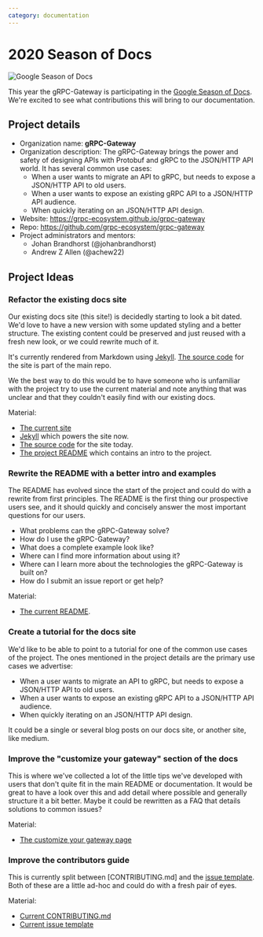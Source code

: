 ```yaml
---
category: documentation
---
```


# 2020 Season of Docs

![Google Season of Docs](https://developers.google.com/season-of-docs/images/logo/SeasonofDocs_Logo_SecondaryGrey_300ppi.png "Season of Docs")

This year the gRPC-Gateway is participating in the [Google Season of Docs](https://g.co/seasonofdocs).
We're excited to see what contributions this will bring to our documentation.

## Project details

  - Organization name: **gRPC-Gateway**
  - Organization description: The gRPC-Gateway brings the power and safety
    of designing APIs with Protobuf and gRPC to the JSON/HTTP API world. It has several
    common use cases:
    - When a user wants to migrate an API to gRPC, but needs to expose a JSON/HTTP API
      to old users.
    - When a user wants to expose an existing gRPC API to a JSON/HTTP API audience.
    - When quickly iterating on an JSON/HTTP API design.
  - Website: https://grpc-ecosystem.github.io/grpc-gateway
  - Repo: https://github.com/grpc-ecosystem/grpc-gateway
  - Project administrators and mentors:
    - Johan Brandhorst (@johanbrandhorst)
    - Andrew Z Allen (@achew22)

## Project Ideas

### Refactor the existing docs site

Our existing docs site (this site!) is decidedly starting to look a bit dated. We'd love to
have a new version with some updated styling and a better structure. The existing content
could be preserved and just reused with a fresh new look, or we could rewrite much of it.

It's currently rendered from Markdown using [Jekyll](https://jekyllrb.com/).
[The source code](https://github.com/grpc-ecosystem/grpc-gateway/tree/master/docs)
for the site is part of the main repo.

We the best way to do this would be to have someone who is unfamiliar with the project
try to use the current material and note anything that was unclear and that they couldn't
easily find with our existing docs.

Material:
  - [The current site](https://grpc-ecosystem.github.io/grpc-gateway/)
  - [Jekyll](https://jekyllrb.com/) which powers the site now.
  - [The source code](https://github.com/grpc-ecosystem/grpc-gateway/tree/master/docs) for the site today.
  - [The project README](https://github.com/grpc-ecosystem/grpc-gateway/blob/master/README.md) which
    contains an intro to the project.

### Rewrite the README with a better intro and examples

The README has evolved since the start of the project and could do with a rewrite from
first principles. The README is the first thing our prospective users see, and it should
quickly and concisely answer the most important questions for our users.

  - What problems can the gRPC-Gateway solve?
  - How do I use the gRPC-Gateway?
  - What does a complete example look like?
  - Where can I find more information about using it?
  - Where can I learn more about the technologies the gRPC-Gateway is built on?
  - How do I submit an issue report or get help?

Material:
  - [The current README](https://github.com/grpc-ecosystem/grpc-gateway/blob/master/README.md).

### Create a tutorial for the docs site

We'd like to be able to point to a tutorial for one of the common use cases of the project.
The ones mentioned in the project details are the primary use cases we advertise:

  - When a user wants to migrate an API to gRPC, but needs to expose a JSON/HTTP API
    to old users.
  - When a user wants to expose an existing gRPC API to a JSON/HTTP API audience.
  - When quickly iterating on an JSON/HTTP API design.

It could be a single or several blog posts on our docs site, or another site, like medium.

### Improve the "customize your gateway" section of the docs

This is where we've collected a lot of the little tips we've developed with
users that don't quite fit in the main README or documentation. It would be great
to have a look over this and add detail where possible and generally structure it
a bit better. Maybe it could be rewritten as a FAQ that details solutions to common issues?

Material:
  - [The customize your gateway page](https://grpc-ecosystem.github.io/grpc-gateway/docs/customizingyourgateway.html)

### Improve the contributors guide

This is currently split between
[CONTRIBUTING.md]
and the [issue template](https://github.com/grpc-ecosystem/grpc-gateway/blob/master/ISSUE_TEMPLATE.md).
Both of these are a little ad-hoc and could do with a fresh pair of eyes.

Material:
  - [Current CONTRIBUTING.md](https://github.com/grpc-ecosystem/grpc-gateway/blob/master/CHANGELOG.md)
  - [Current issue template](https://github.com/grpc-ecosystem/grpc-gateway/blob/master/ISSUE_TEMPLATE.md)
